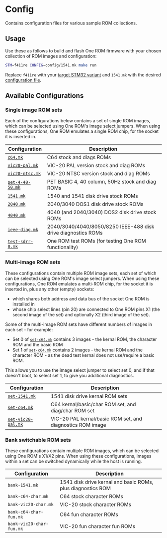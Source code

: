 # Config

Contains configuration files for various sample ROM collections.

## Usage

Use these as follows to build and flash One ROM firmware with your chosen collection of ROM images and configuration:

```bash
STM=f411re CONFIG=config/1541.mk make run
```

Replace `f411re` with your [target STM32 variant](/README.md#supported-stm32-microcontrollers) and `1541.mk` with the desired [configuration file](#available-configurations).

## Available Configurations

### Single image ROM sets

Each of the configurations below contains a set of single ROM images, which can be selected using One ROM's image select jumpers.  When using these configurations, One ROM emulates a single ROM chip, for the socket it is inserted in.

| Configuration | Description |
|---------------|-------------|
| [`c64.mk`](c64.mk) | C64 stock and diags ROMs |
| [`vic20-pal.mk`](vic20-pal.mk) | VIC-20 PAL version stock and diag ROMs |
| [`vic20-ntsc.mk`](vic20-ntsc.mk) | VIC-20 NTSC version stock and diag ROMs |
| [`pet-4-40-50.mk`](pet-4-40-50.mk) | PET BASIC 4, 40 column, 50Hz stock and diag ROMs |
| [`1541.mk`](1541.mk) | 1540 and 1541 disk drive stock ROMs |
| [`2040.mk`](2040.mk) | 2040/3040 DOS1 disk drive stock ROMs |
| [`4040.mk`](4040.mk) | 4040 (and 2040/3040) DOS2 disk drive stock ROMs |
| [`ieee-diag.mk`](ieee-diag.mk) | 2040/3040/4040/8050/8250 IEEE-488 disk drive diagnostics ROMs |
| [`test-sdrr-0.mk`](test-sdrr-0.mk) | One ROM test ROMs (for testing One ROM functionality) |

### Multi-image ROM sets

These configurations contain multiple ROM image sets, each set of which can be selected using One ROM's image select jumpers.  When using these configurations, One ROM emulates a multi-ROM chip, for the socket it is inserted in, plus any other (empty) sockets:

- which shares both address and data bus of the socket One ROM is installed in
- whose chip select lines (pin 20) are connected to One ROM pins X1 (the second image of the set) and optionally X2 (third image of the set).

Some of the multi-image ROM sets have different numbers of images in each set - for example:

- Set 0 of [`set-c64.mk`](set-c64.mk) contains 3 images - the kernal ROM, the character ROM and the basic ROM
- Set 1 of [`set-c64.mk`](set-c64.mk) contains 2 images - the kernal ROM and the character ROM - as the dead test kernal does not use/require a basic ROM.

This allows you to use the image select jumper to select set 0, and if that doesn't boot, to select set 1, to give you additional diagnostics.

| Configuration | Description |
|---------------|-------------|
| [`set-1541.mk`](set-1541.mk) | 1541 disk drive kernal ROM sets |
| [`set-c64.mk`](set-c64.mk) | C64 kernal/basic/char ROM set, and diag/char ROM set |
| [`set-vic20-pal.mk`](set-vic20-pal.mk) | VIC-20 PAL kernal/basic ROM set, and diagnostics ROM image |

### Bank switchable ROM sets

These configurations contain multiple ROM images, which can be selected using One ROM's X1/X2 pins.  When using these configurations, images within a set can be switched dynamically while the host is running.

| Configuration | Description |
|---------------|-------------|
| `bank-1541.mk` | 1541 disk drive kernal and basic ROMs, plus diagnostics ROM |
| `bank-c64-char.mk` | C64 stock character ROMs |
| `bank-vic20-char.mk` | VIC-20 stock character ROMs |
| `bank-c64-char-fun.mk` | C64 fun character ROMs |
| `bank-vic20-char-fun.mk` | VIC-20 fun character fun ROMs |
